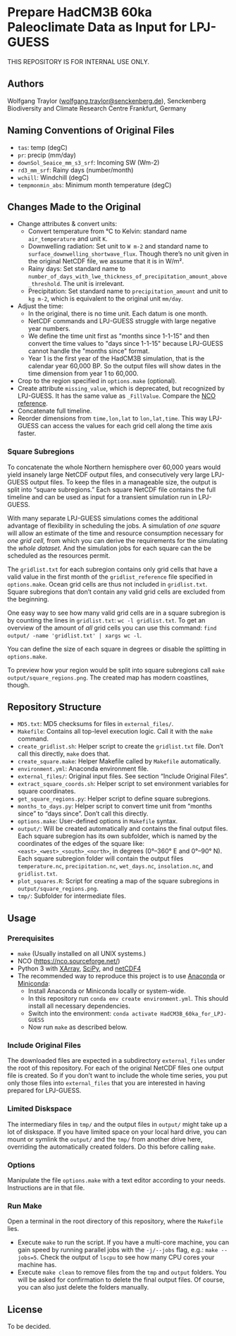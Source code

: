 Prepare HadCM3B 60ka Paleoclimate Data as Input for LPJ-GUESS
=============================================================

THIS REPOSITORY IS FOR INTERNAL USE ONLY.

Authors
-------

Wolfgang Traylor (wolfgang.traylor@senckenberg.de), Senckenberg Biodiversity and Climate Research Centre Frankfurt, Germany

Naming Conventions of Original Files
------------------------------------

- `tas`: temp (degC)
- `pr`: precip (mm/day)
- `downSol_Seaice_mm_s3_srf`: Incoming SW (Wm-2)
- `rd3_mm_srf`: Rainy days (number/month)
- `wchill`: Windchill (degC)
- `tempmonmin_abs`: Minimum month temperature (degC)

Changes Made to the Original
----------------------------

- Change attributes & convert units:
    - Convert temperature from °C to Kelvin: standard name `air_temperature` and unit `K`.
    - Downwelling radiation: Set unit to `W m-2` and standard name to `surface_downwelling_shortwave_flux`. Though there’s no unit given in the original NetCDF file, we assume that it is in W/m².
    - Rainy days: Set standard name to `number_of_days_with_lwe_thickness_of_precipitation_amount_above_threshold`. The unit is irrelevant.
    - Precipitation: Set standard name to `precipitation_amount` and unit to `kg m-2`, which is equivalent to the original unit `mm/day`.
- Adjust the time:
    - In the original, there is no time unit. Each datum is one month.
    - NetCDF commands and LPJ-GUESS struggle with large negative year numbers.
    - We define the time unit first as "months since 1-1-15" and then convert the time values to "days since 1-1-15" because LPJ-GUESS cannot handle the "months since" format.
    - Year 1 is the first year of the HadCM3B simulation, that is the calendar year 60,000 BP. So the output files will show dates in the time dimension from year 1 to 60,000.
- Crop to the region specified in `options.make` (optional).
- Create attribute `missing_value`, which is deprecated, but recognized by LPJ-GUESS. It has the same value as `_FillValue`. Compare the [NCO reference](http://nco.sourceforge.net/nco.html#Missing-Values).
- Concatenate full timeline.
- Reorder dimensions from `time,lon,lat` to `lon,lat,time`. This way LPJ-GUESS can access the values for each grid cell along the time axis faster.

### Square Subregions
To concatenate the whole Northern hemisphere over 60,000 years would yield insanely large NetCDF output files, and consecutively very large LPJ-GUESS output files. To keep the files in a manageable size, the output is split into “square subregions.” Each square NetCDF file contains the full timeline and can be used as input for a transient simulation run in LPJ-GUESS.

With many separate LPJ-GUESS simulations comes the additional advantage of flexibility in scheduling the jobs. A simulation of _one square_ will allow an estimate of the time and resource consumption necessary for _one grid cell,_ from which you can derive the requirements for the simulating the _whole dataset._ And the simulation jobs for each square can the be scheduled as the resources permit.

The `gridlist.txt` for each subregion contains only grid cells that have a valid value in the first month of the `gridlist_reference` file specified in `options.make`. Ocean grid cells are thus not included in `gridlist.txt`. Square subregions that don’t contain any valid grid cells are excluded from the beginning.

One easy way to see how many valid grid cells are in a square subregion is by counting the lines in `gridlist.txt`: `wc -l gridlist.txt`. To get an overview of the amount of _all_ grid cells you can use this command: `find output/ -name 'gridlist.txt' | xargs wc -l`.

You can define the size of each square in degrees or disable the splitting in `options.make`.

To preview how your region would be split into square subregions call `make output/square_regions.png`. The created map has modern coastlines, though.

Repository Structure
--------------------

- `MD5.txt`: MD5 checksums for files in `external_files/`.
- `Makefile`: Contains all top-level execution logic. Call it with the `make` command.
- `create_gridlist.sh`: Helper script to create the `gridlist.txt` file. Don’t call this directly, `make` does that.
- `create_square.make`: Helper Makefile called by `Makefile` automatically.
- `environment.yml`: Anaconda environment file.
- `external_files/`: Original input files. See section “Include Original Files”.
- `extract_square_coords.sh`: Helper script to set environment variables for square coordinates.
- `get_square_regions.py`: Helper script to define square subregions.
- `months_to_days.py`: Helper script to convert time unit from “months since” to “days since”. Don’t call this directly.
- `options.make`: User-defined options in `Makefile` syntax.
- `output/`: Will be created automatically and contains the final output files. Each square subregion has its own subfolder, which is named by the coordinates of the edges of the square like: `<east>_<west>_<south>_<north>`, in degrees (0°–360° E and 0°–90° N). Each square subregion folder will contain the output files `temperature.nc`, `precipitation.nc`, `wet_days.nc`, `insolation.nc`, and `gridlist.txt`.
- `plot_squares.R`: Script for creating a map of the square subregions in `output/square_regions.png`.
- `tmp/`: Subfolder for intermediate files.

Usage
-----

### Prerequisites
- `make` (Usually installed on all UNIX systems.)
- NCO (<https://nco.sourceforge.net/>)
- Python 3 with [XArray](https://pypi.org/project/xarray/), [SciPy](https://pypi.org/project/scipy/), and [netCDF4](https://pypi.org/project/netCDF4/)
- The recommended way to reproduce this project is to use [Anaconda](https://anaconda.org) or [Miniconda](https://docs.conda.io/en/latest/miniconda.html):
    + Install Anaconda or Miniconda locally or system-wide.
    + In this repository run `conda env create environment.yml`. This should install all necessary dependencies.
    + Switch into the environment: `conda activate HadCM3B_60ka_for_LPJ-GUESS`
    + Now run `make` as described below.

### Include Original Files
The downloaded files are expected in a subdirectory `external_files` under the root of this repository.
For each of the original NetCDF files one output file is created.
So if you don’t want to include the whole time series, you put only those files into `external_files` that you are interested in having prepared for LPJ-GUESS.

### Limited Diskspace
The intermediary files in `tmp/` and the output files in `output/` might take up a lot of diskspace. If you have limited space on your local hard drive, you can mount or symlink the `output/` and the `tmp/` from another drive here, overriding the automatically created folders. Do this before calling `make`.

### Options
Manipulate the file `options.make` with a text editor according to your needs.
Instructions are in that file.

### Run Make
Open a terminal in the root directory of this repository, where the `Makefile` lies.

- Execute `make` to run the script. If you have a multi-core machine, you can gain speed by running parallel jobs with the `-j/--jobs` flag, e.g.: `make --jobs=5`. Check the output of `lscpu` to see how many CPU cores your machine has.
- Execute `make clean` to remove files from the `tmp` and `output` folders. You will be asked for confirmation to delete the final output files. Of course, you can also just delete the folders manually.

License
-------

To be decided.
